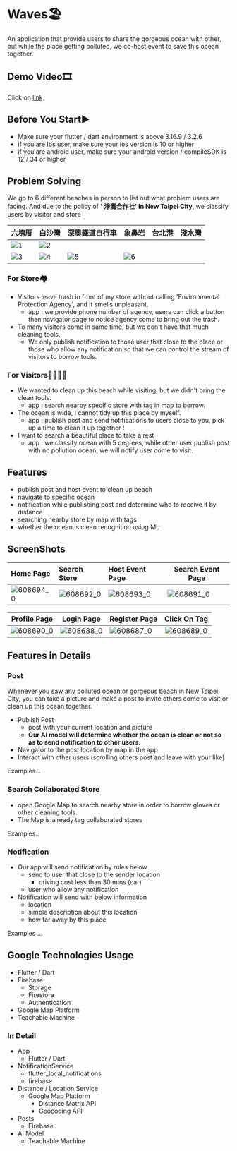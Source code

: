 # Waves🏖️
An application that provide users to share the gorgeous ocean with other,
but while the place getting polluted, we co-host event to save this ocean together.

## Demo Video🎞️
Click on [link](https://)

## Before You Start▶️
- Make sure your flutter / dart environment is above 3.16.9 / 3.2.6
- if you are Ios user, make sure your ios version is 10 or higher
- if you are android user, make sure your android version / compileSDK is 12 / 34 or higher

## Problem Solving
We go to 6 different beaches in person to list out what problem users are facing.
And due to the policy of **'
淨灘合作社' in New Taipei City**, we classify users by visitor and store



| 六塊厝 | 白沙灣 | 深奧鐵道自行車 |象鼻岩|台北港|淺水灣|
| -------- | -------- | -------- |-------- |-------- |-------- |
|![1](https://github.com/vcy-waves/waves/blob/main/readme%20photo/six.jpg?raw=true)|![2](https://raw.githubusercontent.com/vcy-waves/waves/main/readme%20photo/bay.jpg)
|![3](https://github.com/vcy-waves/waves/blob/main/readme%20photo/shen.jpg?raw=true)|![4](https://github.com/vcy-waves/waves/blob/main/readme%20photo/beee.jpg?raw=true)|![5](https://github.com/vcy-waves/waves/blob/main/readme%20photo/taipei%20port.jpg?raw=true)|![6](https://github.com/vcy-waves/waves/blob/main/readme%20photo/chien.jpg?raw=true)





### For Store🏘️
- Visitors leave trash in front of my store without calling 'Environmental Protection Agency', and it smells unpleasant.
  - app : we provide phone number of agency, users can click a button then navigator page to notice agency come to bring out the trash.
- To many visitors come in same time, but we don't have that much cleaning tools.
  - We only publish notification to those user that close to the place or those who allow any notification so that we can control the stream of visitors to borrow tools.

### For Visitors👨‍👩‍👧‍👦
- We wanted to clean up this beach while visiting, but we didn't bring the clean tools.
  - app : search nearby specific store with tag in map to borrow.
- The ocean is wide, I cannot tidy up this place by myself.
  - app : publish post and send notifications to users close to you, pick up a time to clean it up together !
- I want to search a beautiful place to take a rest
  - app : we classify ocean with 5 degrees, while other user publish post with no pollution ocean, we will notify user come to visit.



## Features
- publish post and host event to clean up beach
- navigate to specific ocean
- notification while publishing post and determine who to receive it by distance
- searching nearby store by map with tags 
- whether the ocean is clean recognition using ML

## ScreenShots


| Home Page                                             | Search Store                                          | Host Event Page                                       | Search Event Page                                     |
|:----------------------------------------------------- |:----------------------------------------------------- |:----------------------------------------------------- | ----------------------------------------------------- |
| ![608694_0](https://github.com/vcy-waves/waves/blob/main/readme%20photo/homepage.jpg?raw=true) | ![608692_0](https://github.com/vcy-waves/waves/blob/main/readme%20photo/postpage.jpg?raw=true) | ![608693_0](https://github.com/vcy-waves/waves/blob/main/readme%20photo/search%20site.jpg?raw=true) | ![608691_0](https://github.com/vcy-waves/waves/blob/main/readme%20photo/search%20post.jpg?raw=true) |

| Profile Page                                          | Login Page                                            | Register Page                                         |                     Click On Tag                      |
| ----------------------------------------------------- | ----------------------------------------------------- |:----------------------------------------------------- |:-----------------------------------------------------:|
| ![608690_0](https://github.com/vcy-waves/waves/blob/main/readme%20photo/profilepage.jpg?raw=true) | ![608688_0](https://github.com/vcy-waves/waves/blob/main/readme%20photo/login.jpg?raw=true) | ![608687_0](https://github.com/vcy-waves/waves/blob/main/readme%20photo/register.jpg?raw=true) | ![608689_0](https://github.com/vcy-waves/waves/blob/main/readme%20photo/clickon.jpg?raw=true) |
## Features in Details




### Post 
Whenever you saw any polluted ocean or gorgeous beach in New Taipei City, 
you can take a picture and make a post to invite others come to visit or 
clean up this ocean together.

- Publish Post
  - post with your current location and picture 
  - **Our AI model will determine whether the ocean is clean or not so as to send notification to other users.**
- Navigator to the post location by map in the app
- Interact with other users (scrolling others post and leave with your like)

Examples...

### Search Collaborated Store
- open Google Map to search nearby store in order to borrow gloves or other cleaning tools.
- The Map is already tag collaborated stores

Examples..

### Notification
- Our app will send notification by rules below
  - send to user that close to the sender location
    - driving cost less than 30 mins (car)
  - user who allow any notification
- Notification will send with below information
  - location
  - simple description about this location
  - how far away by this place 

Examples ...

## Google Technologies Usage 
- Flutter / Dart
- Firebase
  - Storage
  - Firestore
  - Authentication
- Google Map Platform
- Teachable Machine

### In Detail
- App 
  - Flutter / Dart
- NotificationService 
  - flutter_local_notifications
  - firebase
- Distance / Location Service
  - Google Map Platform
    - Distance Matrix API
    - Geocoding API
- Posts
  - Firebase
- AI Model
  - Teachable Machine
